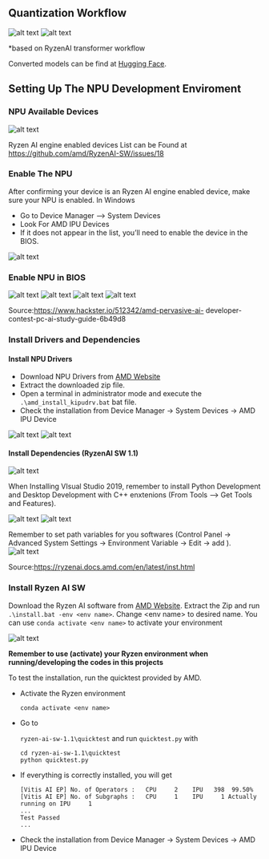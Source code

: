 <H2>Quantization Workflow</H2>

![alt text](Images/concept.png)
![alt text](Images/flow.png)

*based on RyzenAI transformer workflow

Converted models can be find at <a href="https://huggingface.co/logicbomb95/Llama-2-7b-chat-hf-AMD-NPU">Hugging Face</a>.

<H2>Setting Up The NPU Development Enviroment</H2>

<H3>NPU Available Devices</H3>

![alt text](Images/Env_setup/image.png)

Ryzen AI engine enabled devices List can be Found at <a href="https://github.com/amd/RyzenAI-SW/issues/18">https://github.com/amd/RyzenAI-SW/issues/18</a>

<H3>Enable The NPU</H3>
After confirming your device is an Ryzen AI engine enabled device, make sure your NPU is enabled. In Windows 

<ul>
<li>Go to Device Manager --> System Devices </li>
<li>Look For AMD IPU Devices</li>
<li>If it does not appear in the list, you’ll need to 
enable the device in the BIOS.</li>
</ul>

![alt text](Images/Env_setup/image-1.png)

<H3>Enable NPU in BIOS</H3>

![alt text](Images/Env_setup/image-2.png)
![alt text](Images/Env_setup/image-4.png)
![alt text](Images/Env_setup/image-5.png)
![alt text](Images/Env_setup/image-6.png)

Source:<a href="https://www.hackster.io/512342/amd-pervasive-ai- 
developer-contest-pc-ai-study-guide-6b49d8">https://www.hackster.io/512342/amd-pervasive-ai- 
developer-contest-pc-ai-study-guide-6b49d8</a>

<H3>Install Drivers and Dependencies</H3>

<H4>Install NPU Drivers</H4>

<ul>
<li>Download NPU Drivers from <a href="https://ryzenai.docs.amd.com/en/latest/inst.html">AMD Website</a></li>
<li>Extract the downloaded zip file.</li>
<li>Open a terminal in administrator mode and execute the <code>.\amd_install_kipudrv.bat</code> bat file.</li>
<li>Check the installation from Device Manager -> System Devices -> AMD IPU Device</li>
</ul>

![alt text](Images/Env_setup/image-8.png)
![alt text](Images/Env_setup/image-7.png)



<H4>Install Dependencies (RyzenAI SW 1.1)</H4>

![alt text](Images/Env_setup/image-9.png)

When Installing VIsual Studio 2019, remember to install Python Development and Desktop Development with C++ enxtenions (From Tools --> Get Tools and Features).

![alt text](Images/Env_setup/image-10.png)
![alt text](Images/Env_setup/image-11.png)

Remember to set path variables for you softwares (Control Panel -> Advanced System Settings -> Environment Variable -> Edit -> add ).
![alt text](Images/Env_setup/image-12.png)

Source:<a href="https://ryzenai.docs.amd.com/en/latest/inst.html">https://ryzenai.docs.amd.com/en/latest/inst.html</a>

<H3>Install Ryzen AI SW</H3>

Download the Ryzen AI software from <a href="https://ryzenai.docs.amd.com/en/latest/inst.html">AMD Website</a>. Extract the Zip and run `.\install.bat -env <env name>`. Change \<env name> to desired name. You can use `conda activate <env name>` to activate your environment

![alt text](Images/Env_setup/image-13.png)

<b>Remember to use (activate) your Ryzen environment when running/developing the codes in this projects</b>

To test the installation, run the quicktest provided by AMD.

<ul>
<li>Activate the Ryzen environment

`conda activate <env name>`
</li>
<li>Go to 

`ryzen-ai-sw-1.1\quicktest` and run `quicktest.py` with 

```
cd ryzen-ai-sw-1.1\quicktest
python quicktest.py
```
</li>
<li>If everything is correctly installed, you will get

```
[Vitis AI EP] No. of Operators :   CPU     2    IPU   398  99.50%
[Vitis AI EP] No. of Subgraphs :   CPU     1    IPU     1 Actually running on IPU     1
...
Test Passed
...
```
</li>
<li>Check the installation from Device Manager -> System Devices -> AMD IPU Device</li>
</ul>








